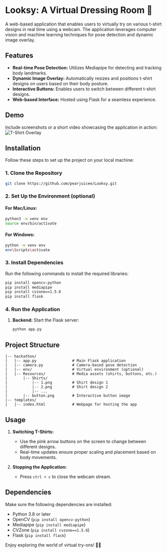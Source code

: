 # Looksy: A Virtual Dressing Room 🎀

A web-based application that enables users to virtually try on various t-shirt designs in real time using a webcam. The application leverages computer vision and machine learning techniques for pose detection and dynamic image overlay.

## Features

- **Real-time Pose Detection:** Utilizes Mediapipe for detecting and tracking body landmarks.
- **Dynamic Image Overlay:** Automatically resizes and positions t-shirt designs on users based on their body posture.
- **Interactive Buttons:** Enables users to switch between different t-shirt designs.
- **Web-based Interface:** Hosted using Flask for a seamless experience.

## Demo

Include screenshots or a short video showcasing the application in action:
![T-Shirt Overlay](pose_tracking_full_body_landmarks.png)

## Installation

Follow these steps to set up the project on your local machine:

### 1. Clone the Repository
```bash
git clone https://github.com/pearjuicee/Looksy.git
```

### 2. Set Up the Environment (optional)
#### For Mac/Linux:
```bash
python3 -m venv env
source env/bin/activate
```
#### For Windows:
```bash
python -m venv env
env\Scripts\activate
```

### 3. Install Dependencies
Run the following commands to install the required libraries:
```bash
pip install opencv-python
pip install mediapipe
pip install cvzone==1.5.6
pip install flask
```

### 4. Run the Application
1. **Backend:**
   Start the Flask server:
   ```bash
   python app.py
   ```

## Project Structure

```
|-- hackathon/
|   |-- app.py                # Main Flask application
|   |-- camera.py             # Camera-based pose detection
|   |-- env/                  # Virtual environment (optional)
|   |-- Resources/            # Media assets (shirts, buttons, etc.)
|       |-- Shirts/
|           |-- 1.png         # Shirt design 1
|           |-- 2.png         # Shirt design 2
|           |-- ...
|       |-- button.png        # Interactive button image
|-- templates/
|   |-- index.html            # Webpage for hosting the app
```

## Usage

1. **Switching T-Shirts:**
   - Use the pink arrow buttons on the screen to change between different designs.
   - Real-time updates ensure proper scaling and placement based on body movements.

2. **Stopping the Application:**
   - Press `ctrl + c` to close the webcam stream.

## Dependencies

Make sure the following dependencies are installed:
- Python 3.8 or later
- OpenCV (`pip install opencv-python`)
- Mediapipe (`pip install mediapipe`)
- CVZone (`pip install cvzone==1.5.6`)
- Flask (`pip install flask`)

Enjoy exploring the world of virtual try-ons! 🎨👏
